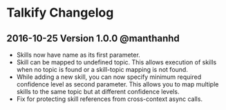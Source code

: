 # Talkify Changelog

## 2016-10-25 Version 1.0.0 @manthanhd

* Skills now have name as its first parameter.
* Skill can be mapped to undefined topic. This allows execution of skills when no topic is found or a skill-topic mapping is not found.
* While adding a new skill, you can now specify minimum required confidence level as second parameter. This allows you to map multiple skills to the same topic but at different confidence levels.
* Fix for protecting skill references from cross-context async calls.

